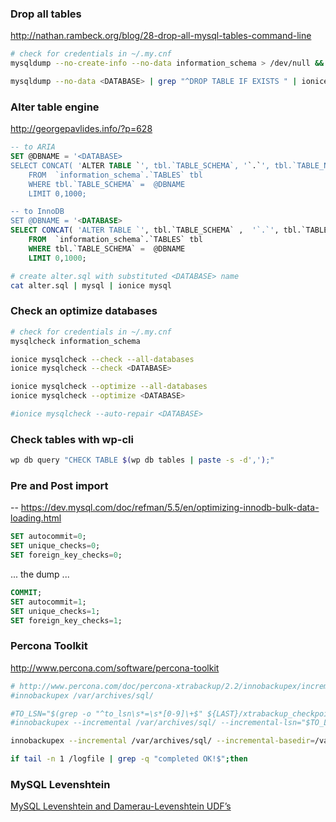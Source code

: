 ### Drop all tables

http://nathan.rambeck.org/blog/28-drop-all-mysql-tables-command-line

```bash
# check for credentials in ~/.my.cnf
mysqldump --no-create-info --no-data information_schema > /dev/null && echo "USE information_schema;" | mysql

mysqldump --no-data <DATABASE> | grep "^DROP TABLE IF EXISTS " | ionice mysql
```

### Alter table engine

http://georgepavlides.info/?p=628

```sql
-- to ARIA
SET @DBNAME = '<DATABASE>
SELECT CONCAT( 'ALTER TABLE `', tbl.`TABLE_SCHEMA`, '`.`', tbl.`TABLE_NAME`, '` ENGINE = Aria TRANSACTIONAL = 0 PAGE_CHECKSUM = 0;' )
    FROM  `information_schema`.`TABLES` tbl
    WHERE tbl.`TABLE_SCHEMA` =  @DBNAME
    LIMIT 0,1000;

-- to InnoDB
SET @DBNAME = '<DATABASE>
SELECT CONCAT( 'ALTER TABLE `', tbl.`TABLE_SCHEMA` ,  '`.`', tbl.`TABLE_NAME` , '` ENGINE = InnoDB;' )
    FROM  `information_schema`.`TABLES` tbl
    WHERE tbl.`TABLE_SCHEMA` =  @DBNAME
    LIMIT 0,1000;
```

```bash
# create alter.sql with substituted <DATABASE> name
cat alter.sql | mysql | ionice mysql
```

### Check an optimize databases

```bash
# check for credentials in ~/.my.cnf
mysqlcheck information_schema

ionice mysqlcheck --check --all-databases
ionice mysqlcheck --check <DATABASE>

ionice mysqlcheck --optimize --all-databases
ionice mysqlcheck --optimize <DATABASE>

#ionice mysqlcheck --auto-repair <DATABASE>
```

### Check tables with wp-cli

```bash
wp db query "CHECK TABLE $(wp db tables | paste -s -d',');"
```

### Pre and Post import

-- https://dev.mysql.com/doc/refman/5.5/en/optimizing-innodb-bulk-data-loading.html

```sql
SET autocommit=0;
SET unique_checks=0;
SET foreign_key_checks=0;
```

... the dump ...

```sql
COMMIT;
SET autocommit=1;
SET unique_checks=1;
SET foreign_key_checks=1;
```

### Percona Toolkit

http://www.percona.com/software/percona-toolkit

```bash
# http://www.percona.com/doc/percona-xtrabackup/2.2/innobackupex/incremental_backups_innobackupex.html
#innobackupex /var/archives/sql/

#TO_LSN="$(grep -o "^to_lsn\s*=\s*[0-9]\+$" ${LAST}/xtrabackup_checkpoints | cut -d' ' -f 3)"
#innobackupex --incremental /var/archives/sql/ --incremental-lsn="$TO_LSN" >> /logfile 2>&1

innobackupex --incremental /var/archives/sql/ --incremental-basedir=/var/archives/sql/${$LAST_BACKUP} >> /logfile 2>&1

if tail -n 1 /logfile | grep -q "completed OK!$";then
```

### MySQL Levenshtein

[MySQL Levenshtein and Damerau-Levenshtein UDF’s](https://samjlevy.com/mysql-levenshtein-and-damerau-levenshtein-udfs/)
